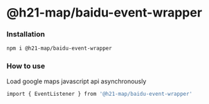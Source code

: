 # @h21-map/baidu-event-wrapper
### Installation
```bash
npm i @h21-map/baidu-event-wrapper
```
### How to use
Load google maps javascript api asynchronously
```bash
import { EventListener } from '@h21-map/baidu-event-wrapper'
```
